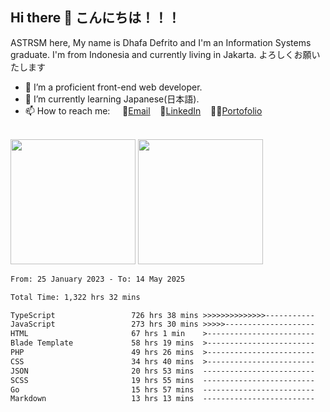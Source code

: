 ## Hi there 👋 こんにちは！！！
ASTRSM here, My name is Dhafa Defrito and I'm an Information Systems graduate. I'm from Indonesia and currently living in Jakarta. よろしくお願いたします

- 🔭 I’m a proficient front-end web developer.
- 🌱 I’m currently learning Japanese(日本語).
- 📫 How to reach me: &nbsp;&nbsp;&nbsp;&nbsp;📧[Email](ddefrito@gmail.com)&nbsp;&nbsp;&nbsp;&nbsp;💼[LinkedIn](https://www.linkedin.com/in/dhafa-defrita-rama-yudistira-9357a9229/)&nbsp;&nbsp;&nbsp;&nbsp;👨‍🎨[Portofolio](https://ddefrito.vercel.app/)

<br>

<div align="left">
  <img src="https://media1.tenor.com/m/F96DSPtSiSgAAAAd/isekaijoucho-kamitsubaki.gif" height=200 />
	<a href="https://last.fm/user/nerumaeni"><img src="https://lastfm-recently-played.vercel.app/api?user=nerumaeni&count=3" height=200 /></a>
</div>

<!--START_SECTION:waka-->

```txt
From: 25 January 2023 - To: 14 May 2025

Total Time: 1,322 hrs 32 mins

TypeScript                 726 hrs 38 mins >>>>>>>>>>>>>>-----------   54.94 %
JavaScript                 273 hrs 30 mins >>>>>--------------------   20.68 %
HTML                       67 hrs 1 min    >------------------------   05.07 %
Blade Template             58 hrs 19 mins  >------------------------   04.41 %
PHP                        49 hrs 26 mins  >------------------------   03.74 %
CSS                        34 hrs 40 mins  >------------------------   02.62 %
JSON                       20 hrs 53 mins  -------------------------   01.58 %
SCSS                       19 hrs 55 mins  -------------------------   01.51 %
Go                         15 hrs 57 mins  -------------------------   01.21 %
Markdown                   13 hrs 13 mins  -------------------------   01.00 %
```

<!--END_SECTION:waka-->
